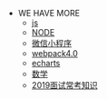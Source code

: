 - WE HAVE MORE
    - <a href="/mybook/js">js</a>
    - <a href="/mybook/nodejs">NODE</a>
    - <a href="/mybook/微信小程序">微信小程序</a>
    - <a href="/mybook/webpack">webpack4.0</a>
    - <a href="./">echarts</a>
    - <a href="/mybook/数学">数学</a>
    - <a href="/mybook/2019面试常考知识">2019面试常考知识</a>
